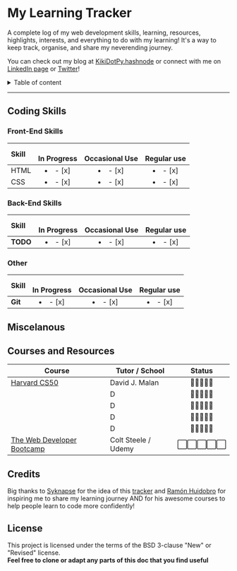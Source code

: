 # My Learning Tracker
A complete log of my web development skills, learning, resources, highlights, interests, and everything to do with my learning! 
It's a way to keep track, organise, and share my neverending journey.

You can check out my blog at [KikiDotPy.hashnode](https://kikidotpy.hashnode.dev) or connect with me on [LinkedIn page](https://www.linkedin.com/in/chiara-disano/) or [Twitter](https://twitter.com/KikiDotPy)!

<details>
<summary>Table of content</summary>

## Table of Content
- [Front-End Skills](https://github.com/KikiDotPy/wrappy-learning/blob/main/README.md#front-end-skills)
- [Back-End Skills](https://github.com/KikiDotPy/wrappy-learning/blob/main/README.md#back-end-skills)
- [Miscelanous](https://github.com/KikiDotPy/wrappy-learning/blob/main/README.md#miscelanous)
- [Courses and Resources](https://github.com/KikiDotPy/wrappy-learning/blob/main/README.md#courses-and-resources)
- [Credits](https://github.com/KikiDotPy/wrappy-learning/blob/main/README.md#credits)
- [License](https://github.com/KikiDotPy/wrappy-learning/blob/main/README.md#license)

</details>

---

## Coding Skills
  ### Front-End Skills
  

  |               Skill              | <br>In Progress | <br>Occasional Use    | <br>Regular use |
  |:-------------------------------- |:-----------------:|:----------------------:|:----------------:|
  |HTML                         | <li>- [x] </li>     | <li>- [x] </li>          | <li>- [x] </li>    |
  |CSS                         | <li>- [x] </li>     | <li>- [x] </li>          | <li>- [x] </li>    |
  
  ### Back-End Skills

  |               Skill              | <br>In Progress | <br>Occasional Use    | <br>Regular use |
  |:-------------------------------- |:-----------------:|:----------------------:|:----------------:|
  |**TODO**                         | <li>- [x] </li>     | <li>- [x] </li>          | <li>- [x] </li>    |
  
  ### Other

  |               Skill              | <br>In Progress | <br>Occasional Use    | <br>Regular use |
  |:-------------------------------- |:-----------------:|:----------------------:|:----------------:|
  |**Git**                         | <li>- [x] </li>     | <li>- [x] </li>          | <li>- [x] </li>    |

## Miscelanous


## Courses and Resources
| Course | Tutor / School | Status |  
|--------|----------------|:--------:|
|[Harvard CS50](https://cs50.harvard.edu/x/2023/)| David J. Malan | 🔳🔳🔳🔳🔳 |
|[]()| D | 🔳🔳🔳🔳🔳 |
|[]()| D | 🔳🔳🔳🔳🔳 |
|[]()| D | 🔳🔳🔳🔳🔳 |
|[]()| D | 🔳🔳🔳🔳🔳 |
|[The Web Developer Bootcamp](https://www.udemy.com/course/the-web-developer-bootcamp "The Web Developers Bootcamp")|Colt Steele / Udemy|⬜️⬜️⬜️⬜️⬜ |



## Credits
Big thanks to [Syknapse](https://github.com/Syknapse) for the idea of this [tracker](https://github.com/Syknapse/My-Learning-Tracker-first-ten-months) and [Ramón Huidobro](https://twitter.com/hola_soy_milk) for inspiring me to share my learning journey AND for his awesome courses to help people learn to code more confidently!

## License
This project is licensed under the terms of the BSD 3-clause "New" or "Revised" license.<br>
**Feel free to clone or adapt any parts of this doc that you find useful**

